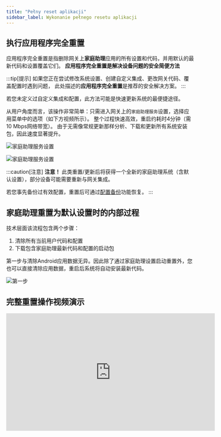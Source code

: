 ```yaml
---
title: "Pełny reset aplikacji"
sidebar_label: Wykonanie pełnego resetu aplikacji
---
```


## 执行应用程序完全重置

应用程序完全重置是指删除网关上**家庭助理**应用的所有设置和代码，并用默认的最新代码和设置覆盖它们。
**应用程序完全重置是解决设备问题的安全简便方法**

:::tip[提示]
如果您正在尝试修改系统设置、创建自定义集成、更改网关代码、覆盖配置时遇到问题，
此处描述的**应用程序完全重置**是推荐的安全解决方案。
:::

若您未定义过自定义集成和配置，此方法可能是快速更新系统的最便捷途径。

从用户角度而言，该操作非常简单：只需进入网关上的`家庭助理服务`设置，选择应用菜单中的选项（如下方视频所示）。
整个过程快速高效，重启约耗时4分钟（需10 Mbps网络带宽）。
由于无需像常规更新那样分析、下载和更新所有系统安装包，因此速度显著提升。

![家庭助理服务设置](/img/en/bramka/settings_ais_service.png)

![家庭助理服务设置](/img/en/bramka/settings_ais_service_app_reset.png)

:::caution[注意]
**注意！** 此类重置/更新后将获得一个全新的家庭助理系统（含默认设置），部分设备可能需要重新与网关集成。

若您事先备份过有效配置，重置后可通过[配置备份](/docs/ais_bramka_configuration_software#kopia-zapasowa-konfiguracji)功能恢复。
:::

## 家庭助理重置为默认设置时的内部过程

技术层面该流程包含两个步骤：

1. 清除所有当前用户代码和配置
2. 下载包含家庭助理最新代码和配置的启动包

第一步与清除Android应用数据无异。因此除了通过家庭助理设置启动重置外，您也可以直接清除应用数据，重启后系统将自动安装最新代码。

![第一步](/img/en/bramka/settings_ais_service_app_reset_1.jpeg)

## 完整重置操作视频演示

<iframe width="560" height="315"  src="https://www.youtube.com/embed/3FO9hBl1V90" frameBorder="0" allowFullScreen></iframe>